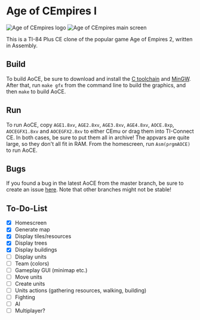 # Age of CEmpires I
![Age of CEmpires logo](https://i.imgur.com/655vywO.png)
![Age of CEmpires main screen](https://i.imgur.com/1Pe3326.png)

This is a TI-84 Plus CE clone of the popular game Age of Empires 2, written in Assembly.

## Build
To build AoCE, be sure to download and install the [C toolchain](https://github.com/ce-programming/toolchain/releases/latest) and [MinGW](http://www.mingw.org/). After that, run `make gfx` from the command line to build the graphics, and then `make` to build AoCE.

## Run
To run AoCE, copy `AGE1.8xv`, `AGE2.8xv`, `AGE3.8xv`, `AGE4.8xv`, `AOCE.8xp`, `AOCEGFX1.8xv` and `AOCEGFX2.8xv` to either CEmu or drag them into TI-Connect CE. In both cases, be sure to put them all in archive! The appvars are quite large, so they don't all fit in RAM. From the homescreen, run `Asm(prgmAOCE)` to run AoCE.

## Bugs
If you found a bug in the latest AoCE from the master branch, be sure to create an issue [here](https://github.com/PeterTillema/Age-Of-CEmpires-I/issues). Note that other branches might not be stable!

## To-Do-List
- [x] Homescreen
- [x] Generate map
- [x] Display tiles/resources
- [x] Display trees
- [x] Display buildings
- [ ] Display units
- [ ] Team (colors)
- [ ] Gameplay GUI (minimap etc.)
- [ ] Move units
- [ ] Create units
- [ ] Units actions (gathering resources, walking, building)
- [ ] Fighting
- [ ] AI
- [ ] Multiplayer?
